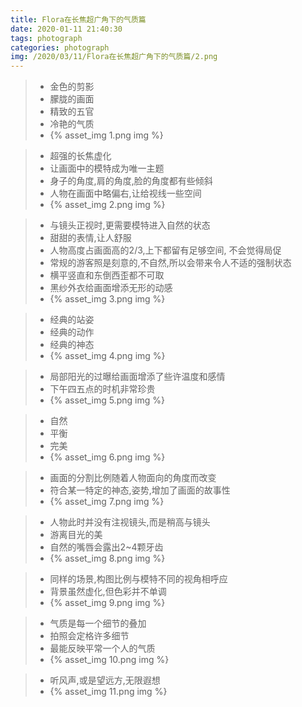 ```yaml
---
title: Flora在长焦超广角下的气质篇
date: 2020-01-11 21:40:30
tags: photograph
categories: photograph
img: /2020/03/11/Flora在长焦超广角下的气质篇/2.png
---
```


>- 金色的剪影
>- 朦胧的画面
>- 精致的五官
>- 冷艳的气质
>- {% asset_img 1.png img %}

>- 超强的长焦虚化
>- 让画面中的模特成为唯一主题
>- 身子的角度,肩的角度,脸的角度都有些倾斜
>- 人物在画面中略偏右,让给视线一些空间
>- {% asset_img 2.png img %}


>- 与镜头正视时,更需要模特进入自然的状态
>- 甜甜的表情,让人舒服
>- 人物高度占画面高的2/3,上下都留有足够空间, 不会觉得局促
>- 常规的游客照是刻意的,不自然,所以会带来令人不适的强制状态
>- 横平竖直和东倒西歪都不可取
>- 黑纱外衣给画面增添无形的动感
>- {% asset_img 3.png img %}

>- 经典的站姿
>- 经典的动作
>- 经典的神态
>- {% asset_img 4.png img %}


>- 局部阳光的过曝给画面增添了些许温度和感情
>- 下午四五点的时机非常珍贵
>- {% asset_img 5.png img %}


>- 自然
>- 平衡
>- 完美
>- {% asset_img 6.png img %}

>- 画面的分割比例随着人物面向的角度而改变
>- 符合某一特定的神态,姿势,增加了画面的故事性
>- {% asset_img 7.png img %}

>- 人物此时并没有注视镜头,而是稍高与镜头
>- 游离目光的美
>- 自然的嘴唇会露出2~4颗牙齿
>- {% asset_img 8.png img %}

>- 同样的场景,构图比例与模特不同的视角相呼应
>- 背景虽然虚化,但色彩并不单调
>- {% asset_img 9.png img %}

>- 气质是每一个细节的叠加
>- 拍照会定格许多细节
>- 最能反映平常一个人的气质
>- {% asset_img 10.png img %}


>- 听风声,或是望远方,无限遐想
>- {% asset_img 11.png img %}


